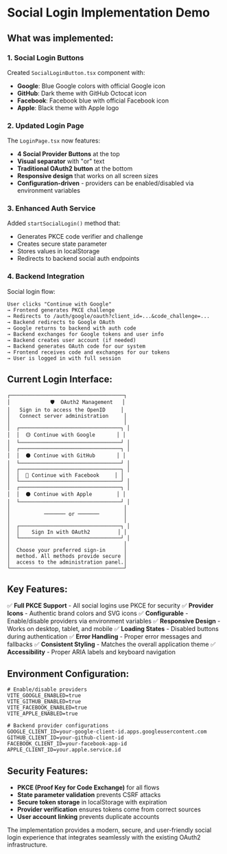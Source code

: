 # Social Login Implementation Demo

## What was implemented:

### 1. **Social Login Buttons**
Created `SocialLoginButton.tsx` component with:
- **Google**: Blue Google colors with official Google icon
- **GitHub**: Dark theme with GitHub Octocat icon  
- **Facebook**: Facebook blue with official Facebook icon
- **Apple**: Black theme with Apple logo

### 2. **Updated Login Page**
The `LoginPage.tsx` now features:
- **4 Social Provider Buttons** at the top
- **Visual separator** with "or" text
- **Traditional OAuth2 button** at the bottom
- **Responsive design** that works on all screen sizes
- **Configuration-driven** - providers can be enabled/disabled via environment variables

### 3. **Enhanced Auth Service**
Added `startSocialLogin()` method that:
- Generates PKCE code verifier and challenge
- Creates secure state parameter
- Stores values in localStorage
- Redirects to backend social auth endpoints

### 4. **Backend Integration**
Social login flow:
```
User clicks "Continue with Google" 
→ Frontend generates PKCE challenge
→ Redirects to /auth/google/oauth?client_id=...&code_challenge=...
→ Backend redirects to Google OAuth
→ Google returns to backend with auth code
→ Backend exchanges for Google tokens and user info
→ Backend creates user account (if needed)
→ Backend generates OAuth code for our system
→ Frontend receives code and exchanges for our tokens
→ User is logged in with full session
```

## Current Login Interface:

```
┌─────────────────────────────────────┐
│             🛡️  OAuth2 Management   │
│   Sign in to access the OpenID     │
│   Connect server administration     │
│                                     │
│  ┌─────────────────────────────────┐ │
│  │  🟡 Continue with Google       │ │
│  └─────────────────────────────────┘ │
│  ┌─────────────────────────────────┐ │
│  │  ⚫ Continue with GitHub       │ │
│  └─────────────────────────────────┘ │
│  ┌─────────────────────────────────┐ │
│  │  🔵 Continue with Facebook     │ │
│  └─────────────────────────────────┘ │
│  ┌─────────────────────────────────┐ │
│  │  ⚫ Continue with Apple        │ │
│  └─────────────────────────────────┘ │
│                                     │
│           ─────── or ───────        │
│                                     │
│  ┌─────────────────────────────────┐ │
│  │    Sign In with OAuth2         │ │
│  └─────────────────────────────────┘ │
│                                     │
│  Choose your preferred sign-in      │
│  method. All methods provide secure │
│  access to the administration panel.│
└─────────────────────────────────────┘
```

## Key Features:

✅ **Full PKCE Support** - All social logins use PKCE for security
✅ **Provider Icons** - Authentic brand colors and SVG icons
✅ **Configurable** - Enable/disable providers via environment variables
✅ **Responsive Design** - Works on desktop, tablet, and mobile
✅ **Loading States** - Disabled buttons during authentication
✅ **Error Handling** - Proper error messages and fallbacks
✅ **Consistent Styling** - Matches the overall application theme
✅ **Accessibility** - Proper ARIA labels and keyboard navigation

## Environment Configuration:

```env
# Enable/disable providers
VITE_GOOGLE_ENABLED=true
VITE_GITHUB_ENABLED=true  
VITE_FACEBOOK_ENABLED=true
VITE_APPLE_ENABLED=true

# Backend provider configurations
GOOGLE_CLIENT_ID=your-google-client-id.apps.googleusercontent.com
GITHUB_CLIENT_ID=your-github-client-id
FACEBOOK_CLIENT_ID=your-facebook-app-id
APPLE_CLIENT_ID=your.apple.service.id
```

## Security Features:

- **PKCE (Proof Key for Code Exchange)** for all flows
- **State parameter validation** prevents CSRF attacks
- **Secure token storage** in localStorage with expiration
- **Provider verification** ensures tokens come from correct sources
- **User account linking** prevents duplicate accounts

The implementation provides a modern, secure, and user-friendly social login experience that integrates seamlessly with the existing OAuth2 infrastructure.